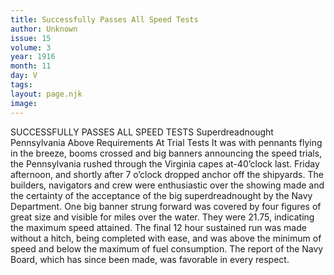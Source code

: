 ```yaml
---
title: Successfully Passes All Speed Tests
author: Unknown
issue: 15
volume: 3
year: 1916
month: 11
day: V
tags:
layout: page.njk
image:
---
```

SUCCESSFULLY PASSES ALL SPEED TESTS    Superdreadnought Pennsylvania Above Requirements At Trial Tests       It was with pennants flying in the breeze, booms crossed and big banners announcing the speed trials, the Pennsylvania rushed through the Virginia capes at-40’clock last. Friday afternoon, and shortly after 7 o’clock dropped anchor off the shipyards.       The builders, navigators and crew were enthusiastic over the showing made and the certainty of the acceptance of the big superdreadnought by the Navy Department.       One big banner strung forward was covered by four figures of great size and visible for miles over the water. They were 21.75, indicating the maximum speed attained. The final 12 hour sustained run was made without a hitch, being completed with ease, and was above the minimum of speed and below the maximum of fuel consumption.       The report of the Navy Board, which has since been made, was favorable in every respect.

